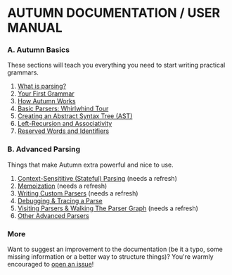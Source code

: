 # AUTUMN DOCUMENTATION / USER MANUAL

### A. Autumn Basics

These sections will teach you everything you need to start writing practical grammars.

1. [What is parsing?](A1-parsing.md)
2. [Your First Grammar](A2-first-grammar.md)
3. [How Autumn Works](A3-how-autumn-works.md)
4. [Basic Parsers: Whirlwhind Tour](A4-basic-parsers.md)
5. [Creating an Abstract Syntax Tree (AST)](A5-creating-an-ast.md)
6. [Left-Recursion and Associativity](A6-left-recursion-associativity.md)
7. [Reserved Words and Identifiers](A7-reserved-words-and-identifiers.md)

### B. Advanced Parsing

Things that make Autumn extra powerful and nice to use.

1. [Context-Sensititive (Stateful) Parsing](B1-context-sensitive-parsing.md) (needs a refresh)
2. [Memoization](B2-memoization.md) (needs a refresh)
3. [Writing Custom Parsers](B3-custom-parsers.md) (needs a refresh)
4. [Debugging & Tracing a Parse](B4-debugging-tracing.md)
5. [Visiting Parsers & Walking The Parser Graph](B5-parser-visitors-walkers.md) (needs a refresh)
6. [Other Advanced Parsers](B6-other-advanced-parsers.md)

### More

Want to suggest an improvement to the documentation (be it a typo, some missing information or a
better way to structure things)? You're warmly encouraged to [open an issue]!

[open an issue]: https://github.com/norswap/autumn/issues/new